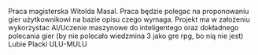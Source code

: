 Praca magisterska Witolda Masal.
Praca będzie polegac na proponowaniu gier użytkownikowi na bazie opisu czego wymaga.
Projekt ma w założeniu wykorzystac AI/Uczenie maszynowe do inteligentego oraz dokładnego polecania gier (by nie polecało wiedzmina 3 jako gre rpg, bo nią nie jest)
Lubie Placki
ULU-MULU 